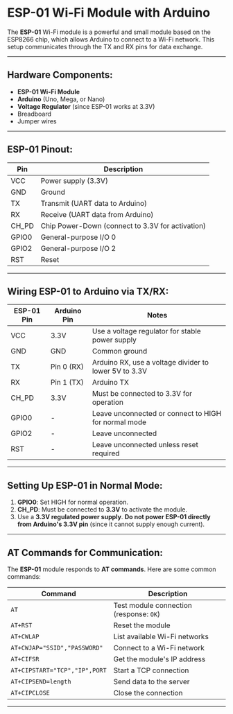 # ESP-01 Wi-Fi Module with Arduino

The **ESP-01** Wi-Fi module is a powerful and small module based on the ESP8266 chip, which allows Arduino to connect to a Wi-Fi network. This setup communicates through the TX and RX pins for data exchange.

---

## Hardware Components:
- **ESP-01 Wi-Fi Module**
- **Arduino** (Uno, Mega, or Nano)
- **Voltage Regulator** (since ESP-01 works at 3.3V)
- Breadboard
- Jumper wires

---

## ESP-01 Pinout:

| **Pin**   | **Description**                |
|-----------|--------------------------------|
| VCC       | Power supply (3.3V)            |
| GND       | Ground                         |
| TX        | Transmit (UART data to Arduino)|
| RX        | Receive (UART data from Arduino)|
| CH_PD     | Chip Power-Down (connect to 3.3V for activation)|
| GPIO0     | General-purpose I/O 0          |
| GPIO2     | General-purpose I/O 2          |
| RST       | Reset                          |

---

## Wiring ESP-01 to Arduino via TX/RX:

| **ESP-01 Pin** | **Arduino Pin** | **Notes**                                        |
|-----------------|-----------------|--------------------------------------------------|
| VCC             | 3.3V           | Use a voltage regulator for stable power supply  |
| GND             | GND            | Common ground                                   |
| TX              | Pin 0 (RX)      | Arduino RX, use a voltage divider to lower 5V to 3.3V |
| RX              | Pin 1 (TX)      | Arduino TX                                       |
| CH_PD           | 3.3V           | Must be connected to 3.3V for operation          |
| GPIO0           | -               | Leave unconnected or connect to HIGH for normal mode |
| GPIO2           | -               | Leave unconnected                                |
| RST             | -               | Leave unconnected unless reset required          |

---

## Setting Up ESP-01 in Normal Mode:
1. **GPIO0**: Set HIGH for normal operation.
2. **CH_PD**: Must be connected to **3.3V** to activate the module.
3. Use a **3.3V regulated power supply**. **Do not power ESP-01 directly from Arduino's 3.3V pin** (since it cannot supply enough current).

---

## AT Commands for Communication:

The **ESP-01** module responds to **AT commands**. Here are some common commands:

| **Command**                  | **Description**                          |
|------------------------------|------------------------------------------|
| `AT`                         | Test module connection (response: `OK`) |
| `AT+RST`                     | Reset the module                        |
| `AT+CWLAP`                   | List available Wi-Fi networks           |
| `AT+CWJAP="SSID","PASSWORD"` | Connect to a Wi-Fi network              |
| `AT+CIFSR`                   | Get the module's IP address             |
| `AT+CIPSTART="TCP","IP",PORT`| Start a TCP connection                  |
| `AT+CIPSEND=length`          | Send data to the server                 |
| `AT+CIPCLOSE`                | Close the connection                    |

---
